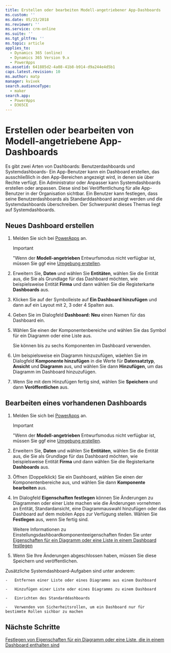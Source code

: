 ```yaml
---
title: Erstellen oder bearbeiten Modell-angetriebener App-Dashboards  | MicrosoftDocs
ms.custom: ''
ms.date: 05/23/2018
ms.reviewer: ''
ms.service: crm-online
ms.suite: ''
ms.tgt_pltfrm: ''
ms.topic: article
applies_to:
  - Dynamics 365 (online)
  - Dynamics 365 Version 9.x
  - PowerApps
ms.assetid: 641885d2-4a08-41b8-b914-d9a244e4d5b1
caps.latest.revision: 10
ms.author: matp
manager: kvivek
search.audienceType:
  - maker
search.app:
  - PowerApps
  - D365CE
---
```

# <a name="create-or-edit-model-driven-app-dashboards"></a>Erstellen oder bearbeiten von Modell-angetriebene App-Dashboards

Es gibt zwei Arten von Dashboards: Benutzerdashboards und Systemdashboards- Ein App-Benutzer kann ein Dashboard erstellen, das ausschließlich in den App-Bereichen angezeigt wird, in denen sie über Rechte verfügt. Ein Administrator oder Anpasser kann Systemdashboards erstellen oder anpassen. Diese sind bei Veröffentlichung für alle App-Benutzer in der Organisation sichtbar. Ein Benutzer kann festlegen, dass seine Benutzerdashboards als Standarddashboard anzeigt werden und die Systemdashboards überschreiben. Der Schwerpunkt dieses Themas liegt auf Systemdashboards.  
  
<a name="BKMK_createdashboard"></a>   
## <a name="create-a-new-dashboard"></a>Neues Dashboard erstellen  
  
1.  Melden Sie sich bei [PowerApps](https://web.powerapps.com/?utm_source=padocs&utm_medium=linkinadoc&utm_campaign=referralsfromdoc) an.

    > [!IMPORTANT]
    > "Wenn der **Modell-angetrieben** Entwurfsmodus nicht verfügbar ist, müssen Sie ggf eine [Umgebung erstellen](https://docs.microsoft.com/powerapps/administrator/create-environment).   
  
2. Erweitern Sie, **Daten** und wählen Sie **Entitäten**, wählen Sie die Entität aus, die Sie als Grundlage für das Dashboard möchten, wie beispielsweise Entität **Firma** und dann wählen Sie die Registerkarte **Dashboards** aus. 

3. Klicken Sie auf der Symbolleiste auf **Ein Dashboard hinzufügen** und dann auf ein Layout mit 2, 3 oder 4 Spalten aus.  
  
4.  Geben Sie im Dialogfeld **Dashboard: Neu** einen Namen für das Dashboard ein.  
  
5.  Wählen Sie einen der Komponentenbereiche und wählen Sie das Symbol für ein Diagramm oder eine Liste aus.  
  
     Sie können bis zu sechs Komponenten im Dashboard verwenden.  
  
6.  Um beispielsweise ein Diagramm hinzuzufügen, wäehlen Sie im Dialogfeld **Komponente hinzufügen** in die Werte für **Datensatztyp**, **Ansicht** und **Diagramm** aus, und wählen Sie dann **Hinzufügen**, um das Diagramm im Dashboard hinzuzufügen.  
  
7.  Wenn Sie mit dem Hinzufügen fertig sind, wählen Sie **Speichern** und dann **Veröffentlichen** aus.  
  
<a name="BKMK_editdashboard"></a>   
## <a name="edit-an-existing-dashboard"></a>Bearbeiten eines vorhandenen Dashboards  
  
1. Melden Sie sich bei [PowerApps](https://web.powerapps.com/?utm_source=padocs&utm_medium=linkinadoc&utm_campaign=referralsfromdoc) an.

    > [!IMPORTANT]
    > "Wenn der **Modell-angetrieben** Entwurfsmodus nicht verfügbar ist, müssen Sie ggf eine [Umgebung erstellen](https://docs.microsoft.com/powerapps/administrator/create-environment).    
  
2. Erweitern Sie, **Daten** und wählen Sie **Entitäten**, wählen Sie die Entität aus, die Sie als Grundlage für das Dashboard möchten, wie beispielsweise Entität **Firma** und dann wählen Sie die Registerkarte **Dashboards** aus.  

3. Öffnen (Doppelklick) Sie ein Dashboard, wählen Sie einen der Komponentenbereiche aus, und wählen Sie dann **Komponente bearbeiten** aus.  
  
4.  Im Dialogfeld **Eigenschaften festlegen** können Sie Änderungen zu Diagrammen oder einer Liste machen wie die Änderungen vornehmen an Entität, Standardansicht, eine Diagrammauswahl hinzufügen oder das Dashboard auf dem mobilen Apps zur Verfügung stellen. Wählen Sie **Festlegen** aus, wenn Sie fertig sind.  
  
     Weitere Informationen zu Einstellungsdashboardkomponenteeigenschaften finden Sie unter [Eigenschaften für ein Diagramm oder eine Liste in einem Dashboard festlegen](set-properties-chart-list-included-dashboard.md)  
  
4.  Wenn Sie Ihre Änderungen abgeschlossen haben, müssen Sie diese Speichern und veröffentlichen.  
  
 Zusätzliche Systemdashboard-Aufgaben sind unter anderem:  
  
    -   Entfernen einer Liste oder eines Diagramms aus einem Dashboard  
  
    -   Hinzufügen einer Liste oder eines Diagramms zu einem Dashboard  
  
    -   Einrichten des Standarddashboards  
  
    -   Verwenden von Sicherheitsrollen, um ein Dashboard nur für bestimmte Rollen sichbar zu machen    
  
## <a name="next-steps"></a>Nächste Schritte  
[Festlegen von Eigenschaften für ein Diagramm oder eine Liste, die in einem Dashboard enthalten sind](set-properties-chart-list-included-dashboard.md)
